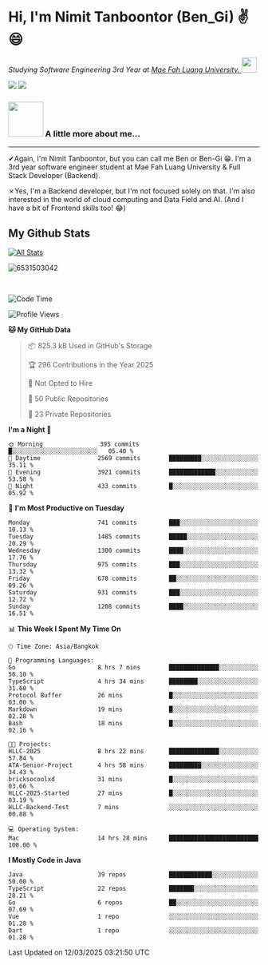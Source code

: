 # Hi, I'm Nimit Tanboontor (Ben_Gi) ✌😄
<p><em>Studying Software Engineering 3rd Year at <a href="https://en.mfu.ac.th/home.html"> Mae Fah Luang University.
</a><img src="https://media.giphy.com/media/WUlplcMpOCEmTGBtBW/giphy.gif" width="30"> </em></p>


[![](https://img.shields.io/badge/linkedin-%230077B5.svg?style=for-the-badge&logo=linkedin)]([https://www.linkedin.com/in/thanaphoom-babparn/](https://www.linkedin.com/in/nimit-tanbooutor-798139246/))
[![](https://img.shields.io/badge/Medium-12100E?style=for-the-badge&logo=medium&logoColor=white)](https://medium.com/@nimittanbooutor)

### <img src="https://media.giphy.com/media/VgCDAzcKvsR6OM0uWg/giphy.gif" width="70"> A little more about me...  

<hr> <!-- Horizontal line -->

&#10004;Again, I'm Nimit Tanboontor, but you can call me Ben or Ben-Gi 😁. I'm a 3rd year software engineer student at Mae Fah Luang University & Full Stack Developer (Backend).

&#10007;Yes, I'm a Backend developer, but I'm not focused solely on that. I'm also interested in the world of cloud computing and Data Field and AI. (And I have a bit of Frontend skills too! 😂)


## My Github Stats

[![All Stats](https://github-readme-stats.vercel.app/api?username=6531503042&show_icons=true&theme=algolia)](https://github.com/6531503042)

<p><img align="center" src="https://github-readme-streak-stats.herokuapp.com/?user=6531503042&" alt="6531503042" /></p>

<br />


<!--START_SECTION:waka-->
![Code Time](http://img.shields.io/badge/Code%20Time-360%20hrs%2055%20mins-blue)

![Profile Views](http://img.shields.io/badge/Profile%20Views-7-blue)

**🐱 My GitHub Data** 

> 📦 825.3 kB Used in GitHub's Storage 
 > 
> 🏆 296 Contributions in the Year 2025
 > 
> 🚫 Not Opted to Hire
 > 
> 📜 50 Public Repositories 
 > 
> 🔑 23 Private Repositories 
 > 
**I'm a Night 🦉** 

```text
🌞 Morning                395 commits         █░░░░░░░░░░░░░░░░░░░░░░░░   05.40 % 
🌆 Daytime                2569 commits        █████████░░░░░░░░░░░░░░░░   35.11 % 
🌃 Evening                3921 commits        █████████████░░░░░░░░░░░░   53.58 % 
🌙 Night                  433 commits         █░░░░░░░░░░░░░░░░░░░░░░░░   05.92 % 
```
📅 **I'm Most Productive on Tuesday** 

```text
Monday                   741 commits         ███░░░░░░░░░░░░░░░░░░░░░░   10.13 % 
Tuesday                  1485 commits        █████░░░░░░░░░░░░░░░░░░░░   20.29 % 
Wednesday                1300 commits        ████░░░░░░░░░░░░░░░░░░░░░   17.76 % 
Thursday                 975 commits         ███░░░░░░░░░░░░░░░░░░░░░░   13.32 % 
Friday                   678 commits         ██░░░░░░░░░░░░░░░░░░░░░░░   09.26 % 
Saturday                 931 commits         ███░░░░░░░░░░░░░░░░░░░░░░   12.72 % 
Sunday                   1208 commits        ████░░░░░░░░░░░░░░░░░░░░░   16.51 % 
```


📊 **This Week I Spent My Time On** 

```text
🕑︎ Time Zone: Asia/Bangkok

💬 Programming Languages: 
Go                       8 hrs 7 mins        ██████████████░░░░░░░░░░░   56.10 % 
TypeScript               4 hrs 34 mins       ████████░░░░░░░░░░░░░░░░░   31.60 % 
Protocol Buffer          26 mins             █░░░░░░░░░░░░░░░░░░░░░░░░   03.00 % 
Markdown                 19 mins             █░░░░░░░░░░░░░░░░░░░░░░░░   02.28 % 
Bash                     18 mins             █░░░░░░░░░░░░░░░░░░░░░░░░   02.16 % 

🐱‍💻 Projects: 
HLLC-2025                8 hrs 22 mins       ██████████████░░░░░░░░░░░   57.84 % 
ATA-Senior-Project       4 hrs 58 mins       █████████░░░░░░░░░░░░░░░░   34.43 % 
bricksocoolxd            31 mins             █░░░░░░░░░░░░░░░░░░░░░░░░   03.66 % 
HLLC-2025-Started        27 mins             █░░░░░░░░░░░░░░░░░░░░░░░░   03.19 % 
HLLC-Backend-Test        7 mins              ░░░░░░░░░░░░░░░░░░░░░░░░░   00.88 % 

💻 Operating System: 
Mac                      14 hrs 28 mins      █████████████████████████   100.00 % 
```

**I Mostly Code in Java** 

```text
Java                     39 repos            ████████████░░░░░░░░░░░░░   50.00 % 
TypeScript               22 repos            ███████░░░░░░░░░░░░░░░░░░   28.21 % 
Go                       6 repos             ██░░░░░░░░░░░░░░░░░░░░░░░   07.69 % 
Vue                      1 repo              ░░░░░░░░░░░░░░░░░░░░░░░░░   01.28 % 
Dart                     1 repo              ░░░░░░░░░░░░░░░░░░░░░░░░░   01.28 % 
```




 Last Updated on 12/03/2025 03:21:50 UTC
<!--END_SECTION:waka-->
